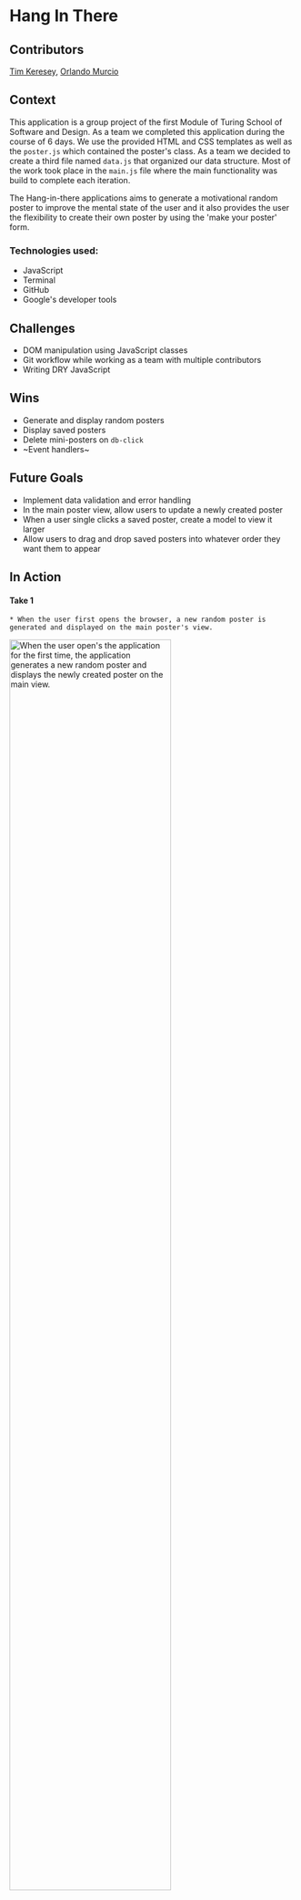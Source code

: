 # Hang In There

## Contributors

[Tim Keresey](https://github.com/timkeresey), [Orlando Murcio](https://www.github.com/atos20)

## Context

This application is a group project of the first Module of Turing School of Software and Design. As a team we completed this application during the course of 6 days. We use the provided HTML and CSS templates as well as the `poster.js` which contained the poster's class. As a team we decided to create a third file named `data.js` that organized our data structure. Most of the work took place in the `main.js` file where the main functionality was build to complete each iteration.

The Hang-in-there applications aims to generate a motivational random poster to improve the mental state of the user and it also provides the user the flexibility to create their own poster by using the 'make your poster' form.

### Technologies used:

 * JavaScript
 * Terminal
 * GitHub
 * Google's developer tools

## Challenges

  * DOM manipulation using JavaScript classes
  * Git workflow while working as a team with multiple contributors
  * Writing DRY JavaScript


## Wins

  * Generate and display random posters
  * Display saved posters
  * Delete mini-posters on `db-click`
  * ~Event handlers~

## Future Goals

  * Implement data validation and error handling
  * In the main poster view, allow users to update a newly created poster
  * When a user single clicks a saved poster, create a model to view it larger
  * Allow users to drag and drop saved posters into whatever order they want them to appear

## In Action

  #### Take 1
    * When the user first opens the browser, a new random poster is generated and displayed on the main poster's view.

  <img src=" https://media.giphy.com/media/RfSKYR2xDTVnfnwWql/giphy.gif" alt="When the user open's the application for the first time, the application generates a new random poster and displays the newly created poster on the main view." height=auto width=75%/>

    * When the user clicks on the make new poster button:

        - the make poster form is displayed and the user is presented the make your poster's formSection

    * When the user clicks on the show my poster button:

        - new poster is generated
        - the view changes to the main page
        - the newly created poster is displayed on the main page.

#### Take 2
  <img src="https://media.giphy.com/media/iezamcB9z8shxbTmo4/giphy.gif" alt="When the user clicks on the make new poster button, the make poster form is displayed and the user is presented with 3 input fields where the user can add an image url, a title and a quote. When the user clicks on the show my poster button a new poster is generated, the view changes to the main page and the newly created poster is displayed." height=auto width=75%/>

    * When the user clicks on the save this button:

        - the current poster is saved

    * When user clicks on the show saved posters button:

        - The view changes one more time
#### Take 3
  <img src="https://media.giphy.com/media/f8W0AgSwh2YBpkU0Cu/giphy.gif" alt="When the user clicks on the save this button, the current poster is saved. After the poster has been saved the user can click on the show saved posters button. The view changes one more time " height=auto width=75%/>

    * When the user is on the saved poster's view and double clicks on any mini poster, the mini poster is deleted from the saved posters grid.
#### Take 4
  <img src="" alt="When the user is on the saved poster's view and double clicks on any mini poster, the mini poster is deleted" height=auto width=25%/>

### Comps provided by instructors

#### Iteration 0 - Main Page

![screenshot of main page showing poster](/readme-imgs/homepage.png)

- When the page loads, we should see a poster with a randomly selected image, title, and quote

#### Switching Views

Form page:
![screenshot of form](/readme-imgs/form.png)

Saved posters page (once working with extra saved posters):
![screenshot of saved posters page](/readme-imgs/saved.png)



#### Create a New Poster Form

Form being filled out:
![screenshot of form](/readme-imgs/form.png)

Once poster is saved:
![screenshot of result](/readme-imgs/form-result.png)


#### Saved Posters View

Saved posters view:
![screenshot of saved posters section](/readme-imgs/saved.png)

- If you want to contribute
- clone the repository to your computer `git clone <URL>`
- cd into the repository `cd <repo-name>`
- create a new branch with `git checkout -b <new branch name>`
- open your text editor and add or remove functionalities to the site.
- `git add` and `git commit -m` to save the changes to your local repository
- `git push` your changes
- create a new pull request!

## Project Manager
 > [Hannah Hudson](https://github.com/hannahhch)
